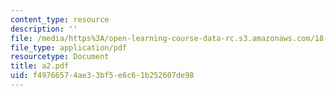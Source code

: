 ```yaml
---
content_type: resource
description: ''
file: /media/https%3A/open-learning-course-data-rc.s3.amazonaws.com/18-433-combinatorial-optimization-fall-2003/f49766574ae33bf5e6c61b252607de98_a2.pdf
file_type: application/pdf
resourcetype: Document
title: a2.pdf
uid: f4976657-4ae3-3bf5-e6c6-1b252607de98
---
```

